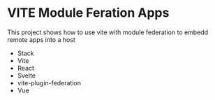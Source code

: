 # VITE Module Feration Apps

This project shows how to use vite with module federation to embedd remote apps into a host
- Stack
- Vite
- React
- Svelte
- vite-plugin-federation
- Vue